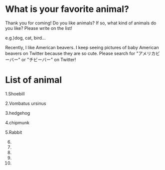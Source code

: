 # What is your favorite animal?

Thank you for coming!
Do you like animals? If so, what kind of animals do you like? Please write on the list!

e.g.)dog, cat, bird...

Recently, I like American beavers. I keep seeing pictures of baby American beavers on Twitter because they are so cute. Please search for "アメリカビーバー" or "チビーバー" on Twitter!

# List of animal

1.Shoebill

2.Vombatus ursinus

3.hedgehog

4.chipmunk

5.Rabbit

6.

7.

8.

9.

10.
